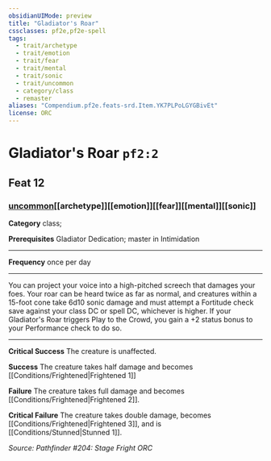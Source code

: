 ```yaml
---
obsidianUIMode: preview
title: "Gladiator's Roar"
cssclasses: pf2e,pf2e-spell
tags:
  - trait/archetype
  - trait/emotion
  - trait/fear
  - trait/mental
  - trait/sonic
  - trait/uncommon
  - category/class
  - remaster
aliases: "Compendium.pf2e.feats-srd.Item.YK7PLPoLGYGBivEt"
license: ORC
---
```

# Gladiator's Roar `pf2:2`
## Feat 12
### [uncommon](uncommon "Uncommon Rarity Trait")[[archetype]][[emotion]][[fear]][[mental]][[sonic]]

**Category** class; 



**Prerequisites** Gladiator Dedication; master in Intimidation
* * *
**Frequency** once per day

* * *

You can project your voice into a high-pitched screech that damages your foes. Your roar can be heard twice as far as normal, and creatures within a 15-foot cone take 6d10 sonic damage and must attempt a Fortitude check save against your class DC or spell DC, whichever is higher. If your Gladiator's Roar triggers Play to the Crowd, you gain a +2 status bonus to your Performance check to do so.

* * *

**Critical Success** The creature is unaffected.

**Success** The creature takes half damage and becomes [[Conditions/Frightened|Frightened 1]]

**Failure** The creature takes full damage and becomes [[Conditions/Frightened|Frightened 2]].

**Critical Failure** The creature takes double damage, becomes [[Conditions/Frightened|Frightened 3]], and is [[Conditions/Stunned|Stunned 1]].

*Source: Pathfinder #204: Stage Fright*
*ORC*